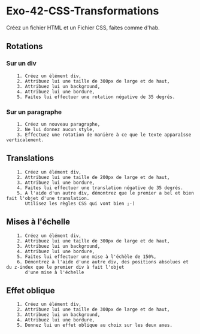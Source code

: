 # Exo-42-CSS-Transformations

Créez un fichier HTML et un Fichier CSS, faites comme d'hab.

## Rotations

### Sur un div
        1. Créez un élément div,
        2. Attribuez lui une taille de 300px de large et de haut,
        3. Attribuez lui un background,
        4. Attribuez lui une bordure,
        5. Faites lui effectuer une rotation négative de 35 degrés.

### Sur un paragraphe
        1. Créez un nouveau paragraphe,
        2. Ne lui donnez aucun style,
        3. Effectuez une rotation de manière à ce que le texte apparaîsse verticalement.

## Translations
        1. Créez un élément div,
        2. Attribuez lui une taille de 200px de large et de haut,
        3. Attribuez lui une bordure,
        4. Faites lui effectuer une translation négative de 35 degrés.
        5. A l'aide d'un autre div, démontrez que le premier a bel et bien fait l'objet d'une translation.
           Utilisez les règles CSS qui vont bien ;-)

## Mises à l'échelle
        1. Créez un élément div,
        2. Attribuez lui une taille de 300px de large et de haut,
        3. Attribuez lui un background,
        4. Attribuez lui une bordure,
        5. Faites lui effectuer une mise à l'échèle de 150%,
        6. Démontrez à l'aide d'une autre div, des positions absolues et du z-index que le premier div à fait l'objet 
           d'une mise à l'échelle

## Effet oblique
        1. Créez un élément div,
        2. Attribuez lui une taille de 300px de large et de haut,
        3. Attribuez lui un background,
        4. Attribuez lui une bordure,
        5. Donnez lui un effet oblique au choix sur les deux axes.
